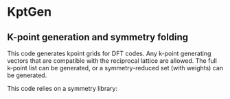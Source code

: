 # KptGen
## K-point generation and symmetry folding

This code generates kpoint grids for DFT codes. Any k-point generating vectors that are compatible with the reciprocal lattice are allowed. The full k-point list can be generated, or a symmetry-reduced set (with weights) can be generated.

This code relies on a symmetry library: 
